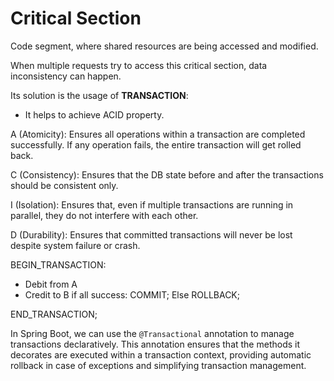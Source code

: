 # Critical Section

Code segment, where shared resources are being accessed and modified.

When multiple requests try to access this critical section, data inconsistency can happen.

Its solution is the usage of **TRANSACTION**:
- It helps to achieve ACID property.

A (Atomicity):
Ensures all operations within a transaction are completed successfully. If any operation fails, the entire transaction will get rolled back.

C (Consistency):
Ensures that the DB state before and after the transactions should be consistent only.

I (Isolation):
Ensures that, even if multiple transactions are running in parallel, they do not interfere with each other.

D (Durability):
Ensures that committed transactions will never be lost despite system failure or crash.

BEGIN_TRANSACTION:
- Debit from A
- Credit to B
if all success:
    COMMIT;
Else
    ROLLBACK;

END_TRANSACTION;

In Spring Boot, we can use the `@Transactional` annotation to manage transactions declaratively. This annotation ensures that the methods it decorates are executed within a transaction context, providing automatic rollback in case of exceptions and simplifying transaction management.
